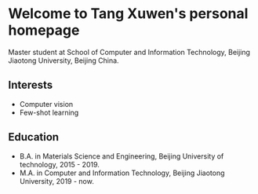 # Welcome to Tang Xuwen's personal homepage

Master student at School of Computer and Information Technology, Beijing Jiaotong University, Beijing China.

## Interests
+ Computer vision
+ Few-shot learning

## Education
+ B.A. in Materials Science and Engineering, Beijing University of technology, 2015 - 2019.
+ M.A. in Computer and Information Technology, Beijing Jiaotong University, 2019 - now.
